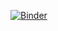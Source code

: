 [![Binder](https://mybinder.org/badge_logo.svg)](https://mybinder.org/v2/gh/kingwongf/etf_port_db/HEAD?urlpath=voila%2Frender%2Fpath%2Fto%2Fnotebook.ipynb)
